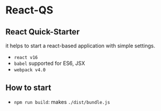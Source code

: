 # React-QS
## React Quick-Starter
it helps to start a react-based application with simple settings.
- `react v16`
- `babel` supported for ES6, JSX
- `webpack v4.0`

## How to start
 - `npm run build`: makes `./dist/bundle.js`
